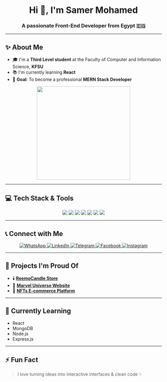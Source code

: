 <h1 align="center">Hi 👋, I'm Samer Mohamed</h1>
<h3 align="center">A passionate Front-End Developer from Egypt 🇪🇬</h3>

---

## ✨ About Me

- 🎓 I'm a **Third Level student** at the Faculty of Computer and Information Science, **KFSU**
- 📚 I'm currently learning **React**
- 🎯 **Goal**: To become a professional **MERN Stack Developer**

<p align="center">
  <img src="https://media.giphy.com/media/qgQUggAC3Pfv687qPC/giphy.gif" width="300" />
</p>

---

## 💻 Tech Stack & Tools

<p align="center">
  <img src="https://img.shields.io/badge/HTML5-e34c26?style=for-the-badge&logo=html5&logoColor=white" />
  <img src="https://img.shields.io/badge/CSS3-1572B6?style=for-the-badge&logo=css3&logoColor=white" />
  <img src="https://img.shields.io/badge/JavaScript-F7DF1E?style=for-the-badge&logo=javascript&logoColor=black" />
  <img src="https://img.shields.io/badge/React-20232a?style=for-the-badge&logo=react&logoColor=61dafb" />
  <img src="https://img.shields.io/badge/Sass-cc6699?style=for-the-badge&logo=sass&logoColor=white" />
  <img src="https://img.shields.io/badge/Bootstrap-563d7c?style=for-the-badge&logo=bootstrap&logoColor=white" />
  <img src="https://img.shields.io/badge/TailwindCSS-38bdf8?style=for-the-badge&logo=tailwind-css&logoColor=white" />
</p>

---

## 📞 Connect with Me

<p align="center">
  <a href="https://wa.me/201234567890" target="_blank">
    <img src="https://img.icons8.com/color/48/000000/whatsapp--v1.png" title="WhatsApp" />
  </a>
  <a href="https://www.linkedin.com/in/samermohamed" target="_blank">
    <img src="https://img.icons8.com/color/48/000000/linkedin.png" title="LinkedIn" />
  </a>
  <a href="https://t.me/yourTelegramUsername" target="_blank">
    <img src="https://img.icons8.com/color/48/000000/telegram-app--v1.png" title="Telegram" />
  </a>
  <a href="https://www.facebook.com/yourFacebookProfile" target="_blank">
    <img src="https://img.icons8.com/color/48/000000/facebook-new.png" title="Facebook" />
  </a>
  <a href="https://www.instagram.com/yourInstagramUsername" target="_blank">
    <img src="https://img.icons8.com/color/48/000000/instagram-new.png" title="Instagram" />
  </a>
</p>

---

## 🚀 Projects I'm Proud Of

- 🕯️ [**ReemoCandle Store**](https://lnkd.in/d2jVdgGM)  
- 👑 [**Marvel Universe Website**](https://lnkd.in/dWHp_Sg7)  
- 💎 [**NFTs E-commerce Platform**](https://lnkd.in/dfTbzAWU)

---

## 🧠 Currently Learning

- React  
- MongoDB  
- Node.js  
- Express.js  

---

## ⚡ Fun Fact

> I love turning ideas into interactive interfaces & clean code ✨
